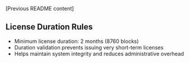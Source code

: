 [Previous README content]

## License Duration Rules
- Minimum license duration: 2 months (8760 blocks)
- Duration validation prevents issuing very short-term licenses
- Helps maintain system integrity and reduces administrative overhead
